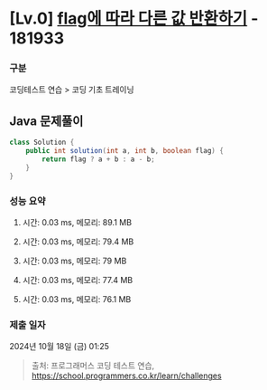 # [Lv.0] [flag에 따라 다른 값 반환하기](https://school.programmers.co.kr/learn/courses/30/lessons/181933?language=java) - 181933 

### 구분

코딩테스트 연습 > 코딩 기초 트레이닝

## Java 문제풀이

```java
class Solution {
    public int solution(int a, int b, boolean flag) {
        return flag ? a + b : a - b;
    }
}
```

### 성능 요약

1. 시간: 0.03 ms, 메모리: 89.1 MB

2. 시간: 0.03 ms, 메모리: 79.4 MB
3. 시간: 0.03 ms, 메모리: 79 MB
4. 시간: 0.03 ms, 메모리: 77.4 MB
5. 시간: 0.03 ms, 메모리: 76.1 MB

### 제출 일자

2024년 10월 18일 (금) 01:25

> 출처: 프로그래머스 코딩 테스트 연습, https://school.programmers.co.kr/learn/challenges